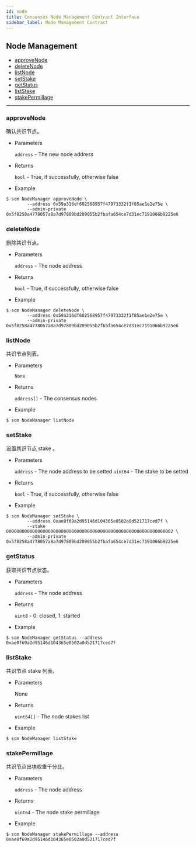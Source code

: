 ```yaml
---
id: node
title: Consensus Node Management Contract Interface
sidebar_label: Node Management Contract
---
```


<h2 class="hover-list">Node Management</h2>

* [approveNode](#approveNode)
* [deleteNode](#deleteNode)
* [listNode](#listNode)
* [setStake](#setStake)
* [getStatus](#getStatus)
* [listStake](#listStake)
* [stakePermillage](#stakePermillage)

***

### approveNode

确认共识节点。

* Parameters

    `address` - The new node address

* Returns

    `bool` - True, if successfully, otherwise false

* Example

```shell
$ scm NodeManager approveNode \
        --address 0x59a316df602568957f47973332f1f85ae1e2e75e \
        --admin-private 0x5f0258a4778057a8a7d97809bd209055b2fbafa654ce7d31ec7191066b9225e6
```

### deleteNode

删除共识节点。

* Parameters

    `address` - The node address

* Returns

    `bool` - True, if successfully, otherwise false

* Example

```shell
$ scm NodeManager deleteNode \
        --address 0x59a316df602568957f47973332f1f85ae1e2e75e \
        --admin-private 0x5f0258a4778057a8a7d97809bd209055b2fbafa654ce7d31ec7191066b9225e6
```

### listNode

共识节点列表。

* Parameters

    `None`

* Returns

    `address[]` - The consensus nodes

* Example

```shell
$ scm NodeManager listNode
```

### setStake

设置共识节点 stake 。

* Parameters

    `address` - The node address to be setted
    `uint64` - The stake to be setted

* Returns

    `bool` - True, if successfully, otherwise false

* Example

```shell
$ scm NodeManager setStake \
        --address 0xae0f69a2d95146d104365e0502a0d521717ced7f \
        --stake 0000000000000000000000000000000000000000000000000000000000000002 \
        --admin-private 0x5f0258a4778057a8a7d97809bd209055b2fbafa654ce7d31ec7191066b9225e6
```

### getStatus

获取共识节点状态。

* Parameters

    `address` - The node address

* Returns

    `uint8` - 0: closed, 1: started

* Example

```shell
$ scm NodeManager getStatus --address 0xae0f69a2d95146d104365e0502a0d521717ced7f
```

### listStake

共识节点 stake 列表。

* Parameters

    None

* Returns

    `uint64[]` - The node stakes list

* Example

```shell
$ scm NodeManager listStake
```

### stakePermillage

共识节点出块权重千分比。

* Parameters

    `address` - The node address

* Returns

    `uint64` - The node stake permillage

* Example

```shell
$ scm NodeManager stakePermillage --address 0xae0f69a2d95146d104365e0502a0d521717ced7f
```
